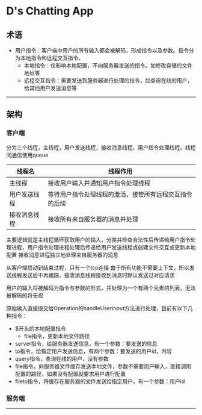 # D's Chatting App

## 术语

- 用户指令：客户端中用户的所有输入都会被解码，形成指令以及参数。指令分为本地指令和远程交互指令。
  - 本地指令：仅影响本地配置，不向服务器发送的指令。如修改存储的文件地址等
  - 远程交互指令：需要发送到服务器进行处理的指令，如查询在线的用户，给其他用户发送消息等


---

## 架构
### 客户端

分为三个线程，主线程，用户发送线程，接收消息线程，用户指令处理线程。线程间通信使用queue

| 线程名    | 线程作用                         |
|--------|------------------------------|
| 主线程    | 接收用户输入并通知用户指令处理线程            |
| 用户发送线程 | 等待用户指令处理线程的激活，接管所有远程交互指令的后续  |
| 接收消息线程 | 接收所有来自服务器的消息并处理              |

主要逻辑就是主线程循环获取用户的输入，分类并检查合法性后传递给用户指令处理进程，用户指令处理进程处理后传递给用户发送线程或创建文件交互或更新本地配置
接收消息进程独立地处理来自服务器的消息

从客户端启动到结束过程，只有一个tcp连接
由于所有功能不需要上下文，所以发送线程发送后不再跟踪，接收消息线程接收到消息时默认发送过对应请求

用户的输入将被解码为指令与参数的形式，并处理为一个有两个元素的列表，无法被解码的将无视

原始输入直接提交给Operation的handleUserinput方法进行处理，目前有以下几种指令：
- $开头的本地配置指令
  - file指令，更新本地文件路径
- server指令，给服务器发送信息，有一个参数：要发送的信息
- to指令，给指定用户发送信息，有两个参数：要发送的用户id，内容
- query指令，查询在线的用户，没有参数
- file指令，向服务器文件缓存发送本地文件，参数不需要用户输入，直接调用配置的路径，如果没有配置就要求用户进行配置
- fileto指令，将缓存在服务器的文件发送给指定用户，有一个参数：用户id
### 服务端

---
